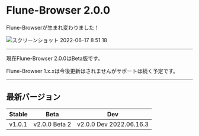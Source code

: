 # Flune-Browser 2.0.0
Flune-Browserが生まれ変わりました！

![スクリーンショット 2022-06-17 8 51 18](https://user-images.githubusercontent.com/84224913/174196313-98b7b385-f062-444a-9b4c-f5e4266d41ce.png)


---

現在Flune-Browser 2.0.0はBeta版です。

Flune-Browser 1.x.xは今後更新はされませんがサポートは続く予定です。

---

## 最新バージョン
|Stable|     Beta    |          Dev          |
|------|-------------|-----------------------|
|v1.0.1|v2.0.0 Beta 2|v2.0.0 Dev 2022.06.16.3|
